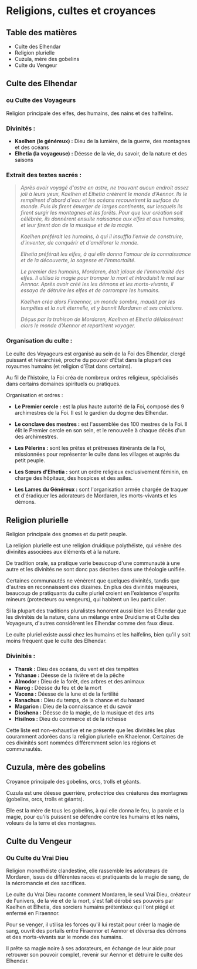 # Religions, cultes et croyances

## Table des matières

- Culte des Elhendar
- Religion plurielle
- Cuzula, mère des gobelins
- Culte du Vengeur

## Culte des Elhendar
### ou Culte des Voyageurs

Religion principale des elfes, des humains, des nains et des halfelins.

### Divinités :

- **Kaelhen (le généreux) :** Dieu de la lumière, de la guerre, des montagnes et des océans
- **Elhetia (la voyageuse) :** Déesse de la vie, du savoir, de la nature et des saisons

### Extrait des textes sacrés :

>*Après avoir voyagé d'astre en astre, ne trouvant aucun endroit assez joli à leurs yeux, Kaelhen et Elhetia créèrent le monde d'Aennor. Ils le remplirent d'abord d'eau et les océans recouvrirent la surface du monde. Puis ils firent émerger de larges continents, sur lesquels ils firent surgir les montagnes et les forêts. Pour que leur création soit célébrée, ils donnèrent ensuite naissance aux elfes et aux humains, et leur firent don de la musique et de la magie.*
>
>*Kaelhen préférait les humains, à qui il insuffla l'envie de construire, d'inventer, de conquérir et d'améliorer le monde.*
>
>*Elhetia préférait les elfes, à qui elle donna l'amour de la connaissance et de la découverte, la sagesse et l'immortalité.*
>
>*Le premier des humains, Mordaren, était jaloux de l'immortalité des elfes. Il utilisa la magie pour tromper la mort et introduisit le mal sur Aennor. Après avoir créé les les démons et les morts-vivants, il essaya de détruire les elfes et de corrompre les humains.*
>
>*Kaelhen créa alors Firaennor, un monde sombre, maudit par les tempêtes et la nuit éternelle, et y bannit Mordaren et ses créations.*
>
>*Déçus par la trahison de Mordaren, Kaelhen et Elhetia délaissèrent alors le monde d'Aennor et repartirent voyager.*

### Organisation du culte :

Le culte des Voyageurs est organisé au sein de la Foi des Elhendar, clergé puissant et hiérarchisé, proche du pouvoir d'État dans la plupart des royaumes humains (et religion d'État dans certains).

Au fil de l'histoire, la Foi créa de nombreux ordres religieux, spécialisés dans certains domaines spirituels ou pratiques.

Organisation et ordres :

- **Le Premier cercle :** est la plus haute autorité de la Foi, composé des 9 archimestres de la Foi. Il est le gardien du dogme des Elhendar.

- **Le conclave des mestres :** est l'assemblée des 100 mestres de la Foi. Il élit le Premier cercle en son sein, et le renouvelle à chaque décès d'un des archimestres.

- **Les Pèlerins :** sont les prêtes et prêtresses itinérants de la Foi, missionnées pour représenter le culte dans les villages et auprès du petit peuple. 

- **Les Sœurs d'Elhetia :** sont un ordre religieux exclusivement féminin, en charge des hôpitaux, des hospices et des asiles.

- **Les Lames du Généreux :** sont l'organisation armée chargée de traquer et d'éradiquer les adorateurs de Mordaren, les morts-vivants et les démons.


## Religion plurielle

Religion principale des gnomes et du petit peuple.

La religion plurielle est une religion druidique polythéiste, qui vénère des divinités associées aux éléments et à la nature.

De tradition orale, sa pratique varie beaucoup d'une communauté à une autre et les divinités ne sont donc pas décrites dans une théologie unifiée.

Certaines communautés ne vénèrent que quelques divinités, tandis que d'autres en reconnaissent des dizaines. En plus des divinités majeures, beaucoup de pratiquants du culte pluriel croient en l'existence d'esprits mineurs (protecteurs ou vengeurs), qui habitent un lieu particulier.

Si la plupart des traditions pluralistes honorent aussi bien les Elhendar que les divinités de la nature, dans un mélange entre Druidisme et Culte des Voyageurs, d'autres considèrent les Elhendar comme des faux dieux.

Le culte pluriel existe aussi chez les humains et les halfelins, bien qu'il y soit moins fréquent que le culte des Elhendar.

### Divinités :

- **Tharak :** Dieu des océans, du vent et des tempêtes
- **Yshanae :** Déesse de la rivière et de la pêche
- **Almodor :** Dieu de la forêt, des arbres et des animaux
- **Narog :** Déesse du feu et de la mort
- **Vacena :** Déesse de la lune et de la fertilité
- **Ranachus :** Dieu du temps, de la chance et du hasard
- **Magarion :** Dieu de la connaissance et du savoir
- **Dioshena :** Déesse de la magie, de la musique et des arts
- **Hisilnos :** Dieu du commerce et de la richesse

Cette liste est non-exhaustive et ne présente que les divinités les plus couramment adorées dans la religion plurielle en Khaelenor. Certaines de ces divinités sont nommées différemment selon les régions et communautés.


## Cuzula, mère des gobelins

Croyance principale des gobelins, orcs, trolls et géants.

Cuzula est une déesse guerrière, protectrice des créatures des montagnes (gobelins, orcs, trolls et géants).

Elle est la mère de tous les gobelins, à qui elle donna le feu, la parole et la magie, pour qu'ils puissent se défendre contre les humains et les nains, voleurs de la terre et des montagnes.


## Culte du Vengeur
### Ou Culte du Vrai Dieu

Religion monothéiste clandestine, elle rassemble les adorateurs de Mordaren, issus de différentes races et pratiquants de la magie de sang, de la nécromancie et des sacrifices.

Le culte du Vrai Dieu raconte comment Mordaren, le seul Vrai Dieu, créateur de l'univers, de la vie et de la mort, s'est fait dérobé ses pouvoirs par Kaelhen et Elhetia, des sorciers humains prétentieux qui l'ont piégé et enfermé en Firaennor.

Pour se venger, il utilisa les forces qu'il lui restait pour créer la magie de sang, ouvrit des portails entre Firaennor et Aennor et déversa des démons et des morts-vivants sur le monde des humains.

Il prête sa magie noire à ses adorateurs, en échange de leur aide pour retrouver son pouvoir complet, revenir sur Aennor et détruire le culte des Elhendar.